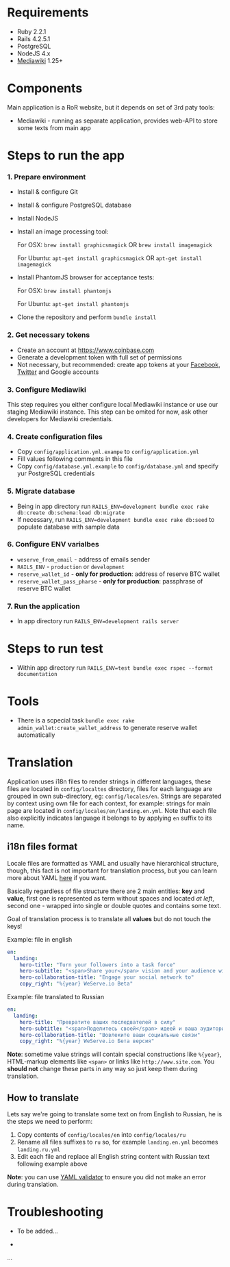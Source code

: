 # Requirements

- Ruby 2.2.1
- Rails 4.2.5.1
- PostgreSQL
- NodeJS 4.x
- [Mediawiki](https://mediawiki.org) 1.25+

# Components

Main application is a RoR website, but it depends on set of 3rd paty tools:

- Mediawiki - running as separate application, provides web-API to store some texts from main app

# Steps to run the app

### 1. Prepare environment

* Install & configure Git
* Install & configure PostgreSQL database
* Install NodeJS
* Install an image processing tool:

     For OSX: `brew install graphicsmagick` OR  `brew install imagemagick`

     For Ubuntu: `apt-get install graphicsmagick` OR `apt-get install imagemagick`

* Install PhantomJS browser for acceptance tests:

     For OSX: `brew install phantomjs`

     For Ubuntu: `apt-get install phantomjs`

* Clone the repository and perform `bundle install`

### 2. Get necessary tokens

* Create an account at https://www.coinbase.com
* Generate a development token with full set of permissions
* Not necessary, but recommended: create app tokens at your [Facebook][1], [Twitter][2] and Google accounts

### 3. Configure Mediawiki

This step requires you either configure local Mediawiki instance or use our staging Mediawiki instance.
This step can be omited for now, ask other developers for Mediawiki credentials.

### 4. Create configuration files

* Copy `config/application.yml.exampe` to `config/application.yml`
* Fill values following comments in this file
* Copy `config/database.yml.example` to `config/database.yml` and specify yur PostgreSQL credentials

### 5. Migrate database

* Being in app directory run `RAILS_ENV=development bundle exec rake db:create db:schema:load db:migrate`
* If necessary, run `RAILS_ENV=development bundle exec rake db:seed` to populate database with sample data

### 6. Configure ENV varialbes

* `weserve_from_email` - address of emails sender
* `RAILS_ENV` - `production` or `development`
* `reserve_wallet_id` - **only for production**: address of reserve BTC wallet
* `reserve_wallet_pass_pharse` - **only for production**: passphrase of reserve BTC wallet

### 7. Run the application

* In app directory run `RAILS_ENV=development rails server`

# Steps to run test

* Within app directory run `RAILS_ENV=test bundle exec rspec --format documentation`

# Tools

* There is a scpecial task `bundle exec rake admin_wallet:create_wallet_address` to generate reserve wallet automatically

# Translation

Application uses i18n files to render strings in different languages, these files are located in `config/localtes` directory,
files for each language are grouped in own sub-directory, eg: `config/locales/en`. Strings are separated by context using own file
for each context, for example: strings for main page are located in `config/locales/en/landing.en.yml`. Note that each file also
explicitly indicates language it belongs to by applying `en` suffix to its name.

## i18n files format

Locale files are formatted as YAML and usually have hierarchical structure, though, this fact is not important for
translation process, but you can learn more about YAML [here](http://docs.ansible.com/ansible/YAMLSyntax.html) if you want.

Basically regardless of file structure there are 2 main entities: **key** and **value**, first one is represented as term
without spaces and located *at left*, second one - wrapped into single or double quotes and contains some text.

Goal of translation process is to translate all **values** but do not touch the keys!

Example: file in english

```yaml
en:
  landing:
    hero-title: "Turn your followers into a task force"
    hero-subtitle: "<span>Share your</span> vision and your audience will make it happen"
    hero-collaboration-title: "Engage your social network to"
    copy_right: "%{year} WeServe.io Beta"
```

Example: file translated to Russian

```yaml
en:
  landing:
    hero-title: "Превратите ваших последвателей в силу"
    hero-subtitle: "<span>Поделитесь своей</span> идеей и ваша аудитория воплотит ее"
    hero-collaboration-title: "Вовлеките ваши социальные связи"
    copy_right: "%{year} WeServe.io Бета версия"
```

**Note**: sometime value strings will contain special constructions like `%{year}`, HTML-markup elements like `<span>` or
links like `http://www.site.com`. You **should not** change these parts in any way so just keep them during translation.

## How to translate

Lets say we're going to translate some text on from English to Russian, he is the steps we need to perform:

1. Copy contents of `config/locales/en` into `config/locales/ru`
2. Rename all files suffixes to `ru` so, for example `landing.en.yml` becomes `landing.ru.yml`
3. Edit each file and replace all English string content with Russian text following example above

**Note**: you can use [YAML validator](http://www.yamllint.com/) to ensure you did not make an error during translation.

# Troubleshooting

* To be added...

-

...

[1]: https://developers.facebook.com/apps
[2]: https://apps.twitter.com/
